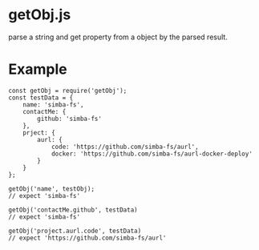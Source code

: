 # getObj.js
parse a string and get property from a object by the parsed result.

# Example
```
const getObj = require('getObj');
const testData = {
	name: 'simba-fs',
	contactMe: {
		github: 'simba-fs'
	},
	prject: {
		aurl: {
			code: 'https://github.com/simba-fs/aurl',
			docker: 'https://github.com/simba-fs/aurl-docker-deploy'
		}
	}
};

getObj('name', testObj); 
// expect 'simba-fs'

getObj('contactMe.github', testData)
// expect 'simba-fs'

getObj('project.aurl.code', testData)
// expect 'https://github.com/simba-fs/aurl'

```
